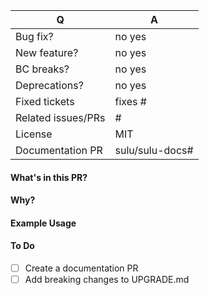 | Q | A
| --- | ---
| Bug fix? | no yes
| New feature? | no yes
| BC breaks? | no yes
| Deprecations? | no yes <!-- if yes add them to the UPGRADE.md file -->
| Fixed tickets | fixes # <!-- add issue number here e.g.: #5730 -->
| Related issues/PRs | # <!-- add issue or PR number here e.g.: #5730 -->
| License | MIT
| Documentation PR | sulu/sulu-docs# <!-- add docs PR number here e.g.: sulu/sulu-docs#615 -->

#### What's in this PR?

<!-- Explain the contents of the PR. -->

#### Why?

<!-- Which problem does the PR fix? (add some context and maybe link to an issue here) -->

#### Example Usage

<!--
```php
// If you added new features, show examples of how to use them here

$foo = new Foo();

// Now we can do
$foo->doSomething();
```
-->

#### To Do

- [ ] Create a documentation PR
- [ ] Add breaking changes to UPGRADE.md

<!--

Dear Contributers,

Thank you already for contributing to the Sulu ecosystem.  
Please join our Slack channel: https://sulu.io/services/support#chat
and feel free there to ask for any help with your pull request.

Best Regards,
Sulu Core Team

-->
